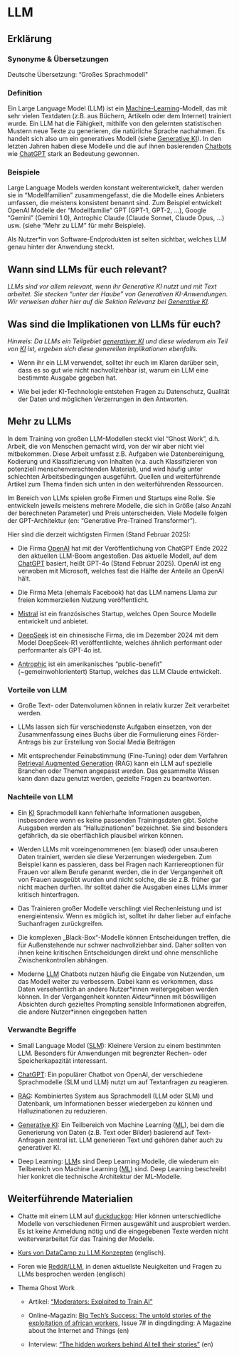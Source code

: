 # LLM
## Erklärung

### Synonyme & Übersetzungen

Deutsche Übersetzung: “Großes Sprachmodell"

### Definition

Ein Large Language Model (LLM) ist ein [Machine-Learning](https://civic-data.de/selbstlernmaterial/#ml)-Modell, das mit sehr vielen Textdaten (z.B. aus Büchern, Artikeln oder dem Internet) trainiert wurde. Ein LLM hat die Fähigkeit, mithilfe von den gelernten statistischen Mustern neue Texte zu generieren, die natürliche Sprache nachahmen. Es handelt sich also um ein generatives Modell (siehe [Generative KI](https://civic-data.de/selbstlernmaterial/#generative-ki)). In den letzten Jahren haben diese Modelle und die auf ihnen basierenden [Chatbots](https://civic-data.de/selbstlernmaterial/#chatbot) wie [ChatGPT](https://example.org/chatgpt) stark an Bedeutung gewonnen.

### Beispiele

Large Language Models werden konstant weiterentwickelt, daher werden sie in “Modellfamilien” zusammengefasst, die die Modelle eines Anbieters umfassen, die meistens konsistent benannt sind. Zum Beispiel entwickelt OpenAI Modelle der “Modellfamilie” GPT (GPT-1, GPT-2, …), Google “Gemini” (Gemini 1.0), Antrophic Claude (Claude Sonnet, Claude Opus, …) usw. (siehe “Mehr zu LLM” für mehr Beispiele).

Als Nutzer\*in von Software-Endprodukten ist selten sichtbar, welches LLM genau hinter der Anwendung steckt.

## Wann sind LLMs für euch relevant? 

*LLMs sind vor allem relevant, wenn ihr Generative KI nutzt und mit Text arbeitet. Sie stecken “unter der Haube” von Generativen KI-Anwendungen. Wir verweisen daher hier auf die Sektion Relevanz bei [Generative KI](https://civic-data.de/selbstlernmaterial/#generative-ki).*

## Was sind die Implikationen von LLMs für euch? 

*Hinweis: Da LLMs ein Teilgebiet [generativer KI](https://civic-data.de/selbstlernmaterial/#generative-ki) und diese wiederum ein Teil von [KI](https://civic-data.de/selbstlernmaterial/#ki) ist, ergeben sich diese generellen Implikationen ebenfalls.*

- Wenn ihr ein LLM verwendet, solltet ihr euch im Klaren darüber sein, dass es so gut wie nicht nachvollziehbar ist, warum ein LLM eine bestimmte Ausgabe gegeben hat.

- Wie bei jeder KI-Technologie entstehen Fragen zu Datenschutz, Qualität der Daten und möglichen Verzerrungen in den Antworten.

## Mehr zu LLMs

In dem Training von großen LLM-Modellen steckt viel “Ghost Work”, d.h. Arbeit, die von Menschen gemacht wird, von der wir aber nicht viel mitbekommen. Diese Arbeit umfasst z.B. Aufgaben wie Datenbereinigung, Kodierung und Klassifizierung von Inhalten (v.a. auch Klassifizieren von potenziell menschenverachtenden Material), und wird häufig unter schlechten Arbeitsbedingungen ausgeführt. Quellen und weiterführende Artikel zum Thema finden sich unten in den weiterführenden Ressourcen.

Im Bereich von LLMs spielen große Firmen und Startups eine Rolle. Sie entwickeln jeweils meistens mehrere Modelle, die sich in Größe (also Anzahl der berechneten Parameter) und Preis unterscheiden. Viele Modelle folgen der GPT-Architektur (en: “Generative Pre-Trained Transformer”).

Hier sind die derzeit wichtigsten Firmen (Stand Februar 2025):

- Die Firma [OpenAI](https://openai.com/) hat mit der Veröffentlichung von ChatGPT Ende 2022 den aktuellen LLM-Boom angestoßen. Das aktuelle Modell, auf dem [ChatGPT](https://civic-data.de/selbstlernmaterial/#chatgpt) basiert, heißt GPT-4o (Stand Februar 2025). OpenAI ist eng verwoben mit Microsoft, welches fast die Hälfte der Anteile an OpenAI hält.

- Die Firma Meta (ehemals Facebook) hat das LLM namens Llama zur freien kommerziellen Nutzung veröffentlicht.

- [Mistral](https://mistral.ai/) ist ein französisches Startup, welches Open Source Modelle entwickelt und anbietet.

- [DeepSeek](https://www.deepseek.com/) ist ein chinesische Firma, die im Dezember 2024 mit dem Model DeepSeek-R1 veröffentlichte, welches ähnlich performant oder performanter als GPT-4o ist.

- [Antrophic](https://www.anthropic.com/) ist ein amerikanisches “public-benefit” (~gemeinwohlorientert) Startup, welches das LLM Claude entwickelt.

### Vorteile von LLM

- Große Text- oder Datenvolumen können in relativ kurzer Zeit verarbeitet werden.

- LLMs lassen sich für verschiedenste Aufgaben einsetzen, von der Zusammenfassung eines Buchs über die Formulierung eines Förder-Antrags bis zur Erstellung von Social Media Beiträgen

- Mit entsprechender Feinabstimmung (Fine-Tuning) oder dem Verfahren [Retrieval Augmented Generation](https://civic-data.de/selbstlernmaterial/#rag) (RAG) kann ein LLM auf spezielle Branchen oder Themen angepasst werden. Das gesammelte Wissen kann dann dazu genutzt werden, gezielte Fragen zu beantworten.

### Nachteile von LLM

- Ein [KI](https://civic-data.de/selbstlernmaterial/#ki) Sprachmodell kann fehlerhafte Informationen ausgeben, insbesondere wenn es keine passenden Trainingsdaten gibt. Solche Ausgaben werden als “Halluzinationen” bezeichnet. Sie sind besonders gefährlich, da sie oberflächlich plausibel wirken können.

- Werden LLMs mit voreingenommenen (en: biased) oder unsauberen Daten trainiert, werden sie diese Verzerrungen wiedergeben. Zum Beispiel kann es passieren, dass bei Fragen nach Karriereoptionen für Frauen vor allem Berufe genannt werden, die in der Vergangenheit oft von Frauen ausgeübt wurden und nicht solche, die sie z.B. früher gar nicht machen durften. Ihr solltet daher die Ausgaben eines LLMs immer kritisch hinterfragen.

- Das Trainieren großer Modelle verschlingt viel Rechenleistung und ist energieintensiv. Wenn es möglich ist, solltet ihr daher lieber auf einfache Suchanfragen zurückgreifen.

- Die komplexen „Black-Box“-Modelle können Entscheidungen treffen, die für Außenstehende nur schwer nachvollziehbar sind. Daher sollten von ihnen keine kritischen Entscheidungen direkt und ohne menschliche Zwischenkontrollen abhängen.

- Moderne [LLM](https://civic-data.de/selbstlernmaterial/#llm) Chatbots nutzen häufig die Eingabe von Nutzenden, um das Modell weiter zu verbessern. Dabei kann es vorkommen, dass Daten versehentlich an andere Nutzer\*innen weitergegeben werden können. In der Vergangenheit konnten Akteur\*innen mit böswilligen Absichten durch gezieltes Prompting sensible Informationen abgreifen, die andere Nutzer\*innen eingegeben hatten

### Verwandte Begriffe

- Small Language Model ([SLM](https://civic-data.de/selbstlernmaterial/#slm)): Kleinere Version zu einem bestimmten LLM. Besonders für Anwendungen mit begrenzter Rechen- oder Speicherkapazität interessant.

- [ChatGPT](https://civic-data.de/selbstlernmaterial/#chatgpt): Ein populärer Chatbot von OpenAI, der verschiedene Sprachmodelle (SLM und LLM) nutzt um auf Textanfragen zu reagieren.

- [RAG](https://civic-data.de/selbstlernmaterial/#rag): Kombiniertes System aus Sprachmodell (LLM oder SLM) und Datenbank, um Informationen besser wiedergeben zu können und Halluzinationen zu reduzieren.

- [Generative KI](https://civic-data.de/selbstlernmaterial/#generative-ki): Ein Teilbereich von Machine Learning ([ML](https://civic-data.de/selbstlernmaterial/#ml)), bei dem die Generierung von Daten (z.B. Text oder Bilder) basierend auf Text-Anfragen zentral ist. LLM generieren Text und gehören daher auch zu generativer KI.

- Deep Learning: [LLM](https://civic-data.de/selbstlernmaterial/#llm)s sind Deep Learning Modelle, die wiederum ein Teilbereich von Machine Learning ([ML](https://civic-data.de/selbstlernmaterial/#ml)) sind. Deep Learning beschreibt hier konkret die technische Architektur der ML-Modelle.

## Weiterführende Materialien

- Chatte mit einem LLM auf [duckduckgo](https://duckduckgo.com/?q=DuckDuckGo+AI+Chat&ia=chat&duckai=1): Hier können unterschiedliche Modelle von verschiedenen Firmen ausgewählt und ausprobiert werden. Es ist keine Anmeldung nötig und die eingegebenen Texte werden nicht weiterverarbeitet für das Training der Modelle.

- [Kurs von DataCamp zu LLM Konzepten](https://www.datacamp.com/courses/large-language-models-llms-concepts?dc_referrer=https://www.google.com/) (englisch).

- Foren wie [Reddit/LLM](https://www.reddit.com/r/LLM/), in denen aktuellste Neuigkeiten und Fragen zu LLMs besprochen werden (englisch)

- Thema Ghost Work

  - Artikel: [“Moderators: Exploited to Train AI”](https://sustain.algorithmwatch.org/en/moderators-exploited-to-train-ai/)

  - Online-Magazin: [Big Tech’s Success: The untold stories of the exploitation of african workers](https://dingdingding.org/), Issue 7# in dingdingding: A Magazine about the Internet and Things (en)

  - Interview: [“The hidden workers behind AI tell their stories”](https://netzpolitik.org/2024/data-workers-inquiry-the-hidden-workers-behind-ai-tell-their-stories/) (en)

